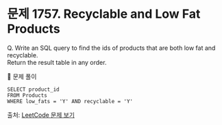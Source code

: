 # 문제 1757. Recyclable and Low Fat Products

Q. Write an SQL query to find the ids of products that are both low fat and recyclable. <br>
Return the result table in any order.

🔑 문제 풀이
```mysql
SELECT product_id 
FROM Products 
WHERE low_fats = 'Y' AND recyclable = 'Y'
```

출처: [LeetCode 문제 보기](https://leetcode.com/problems/recyclable-and-low-fat-products/description/)
